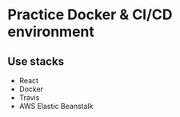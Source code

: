 # Practice Docker & CI/CD environment

## Use stacks
- React
- Docker
- Travis
- AWS Elastic Beanstalk

